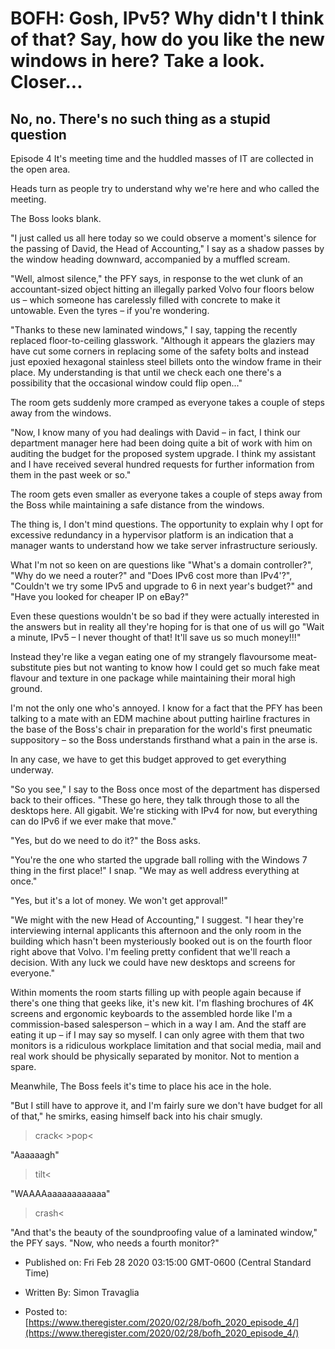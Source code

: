 # BOFH: Gosh, IPv5? Why didn't I think of that? Say, how do you like the new windows in here? Take a look. Closer...

## No, no. There's no such thing as a stupid question

Episode 4 It's meeting time and the huddled masses of IT are collected in the open area.

Heads turn as people try to understand why we're here and who called the meeting.

The Boss looks blank.

"I just called us all here today so we could observe a moment's silence for the passing of David, the Head of Accounting," I say as a shadow passes by the window heading downward, accompanied by a muffled scream.

"Well, almost silence," the PFY says, in response to the wet clunk of an accountant-sized object hitting an illegally parked Volvo four floors below us – which someone has carelessly filled with concrete to make it untowable. Even the tyres – if you're wondering.

"Thanks to these new laminated windows," I say, tapping the recently replaced floor-to-ceiling glasswork. "Although it appears the glaziers may have cut some corners in replacing some of the safety bolts and instead just epoxied hexagonal stainless steel billets onto the window frame in their place. My understanding is that until we check each one there's a possibility that the occasional window could flip open..."

The room gets suddenly more cramped as everyone takes a couple of steps away from the windows.

"Now, I know many of you had dealings with David – in fact, I think our department manager here had been doing quite a bit of work with him on auditing the budget for the proposed system upgrade. I think my assistant and I have received several hundred requests for further information from them in the past week or so."

The room gets even smaller as everyone takes a couple of steps away from the Boss while maintaining a safe distance from the windows.

The thing is, I don't mind questions. The opportunity to explain why I opt for excessive redundancy in a hypervisor platform is an indication that a manager wants to understand how we take server infrastructure seriously.

What I'm not so keen on are questions like "What's a domain controller?", "Why do we need a router?" and "Does IPv6 cost more than IPv4'?", "Couldn't we try some IPv5 and upgrade to 6 in next year's budget?" and "Have you looked for cheaper IP on eBay?"

Even these questions wouldn't be so bad if they were actually interested in the answers but in reality all they're hoping for is that one of us will go "Wait a minute, IPv5 – I never thought of that! It'll save us so much money!!!"

Instead they're like a vegan eating one of my strangely flavoursome meat-substitute pies but not wanting to know how I could get so much fake meat flavour and texture in one package while maintaining their moral high ground.

I'm not the only one who's annoyed. I know for a fact that the PFY has been talking to a mate with an EDM machine about putting hairline fractures in the base of the Boss's chair in preparation for the world's first pneumatic suppository – so the Boss understands firsthand what a pain in the arse is.

In any case, we have to get this budget approved to get everything underway.

"So you see," I say to the Boss once most of the department has dispersed back to their offices. "These go here, they talk through those to all the desktops here. All gigabit. We're sticking with IPv4 for now, but everything can do IPv6 if we ever make that move."

"Yes, but do we need to do it?" the Boss asks.

"You're the one who started the upgrade ball rolling with the Windows 7 thing in the first place!" I snap. "We may as well address everything at once."

"Yes, but it's a lot of money. We won't get approval!"

"We might with the new Head of Accounting," I suggest. "I hear they're interviewing internal applicants this afternoon and the only room in the building which hasn't been mysteriously booked out is on the fourth floor right above that Volvo. I'm feeling pretty confident that we'll reach a decision. With any luck we could have new desktops and screens for everyone."

Within moments the room starts filling up with people again because if there's one thing that geeks like, it's new kit. I'm flashing brochures of 4K screens and ergonomic keyboards to the assembled horde like I'm a commission-based salesperson – which in a way I am. And the staff are eating it up – if I may say so myself. I can only agree with them that two monitors is a ridiculous workplace limitation and that social media, mail and real work should be physically separated by monitor. Not to mention a spare.

Meanwhile, The Boss feels it's time to place his ace in the hole.

"But I still have to approve it, and I'm fairly sure we don't have budget for all of that," he smirks, easing himself back into his chair smugly.

>crack< >pop<

"Aaaaaagh"

>tilt<

"WAAAAaaaaaaaaaaaa"

>crash<

"And that's the beauty of the soundproofing value of a laminated window," the PFY says. "Now, who needs a fourth monitor?"



- Published on: Fri Feb 28 2020 03:15:00 GMT-0600 (Central Standard Time)

- Written By: Simon Travaglia

- Posted to: [https://www.theregister.com/2020/02/28/bofh_2020_episode_4/](https://www.theregister.com/2020/02/28/bofh_2020_episode_4/)